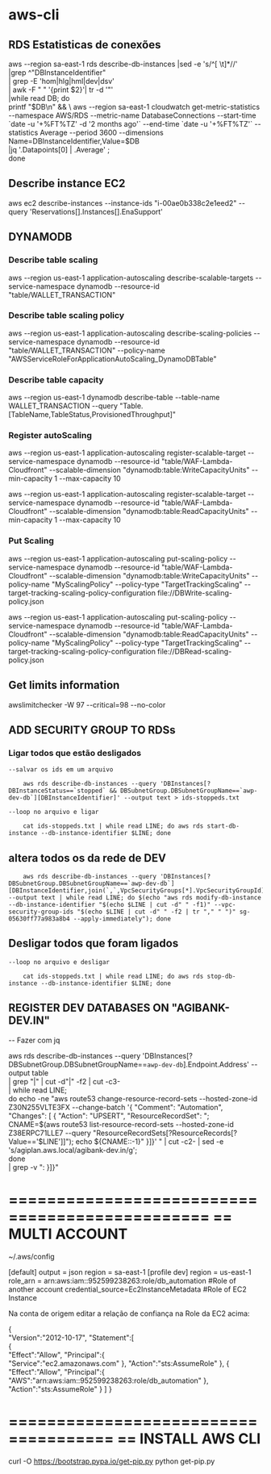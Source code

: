 # aws-cli

## RDS Estatisticas de conexões

aws --region sa-east-1 rds describe-db-instances |sed -e 's/^[ \t]*//' \
  |grep ^\"DBInstanceIdentifier\" \
  | grep -E 'hom|hlg|hml|dev|dsv' \
  | awk -F " " '{print $2}'| tr -d '"' \
  |while read DB; do \
  printf "$DB\n" && \
  aws --region sa-east-1 cloudwatch get-metric-statistics --namespace AWS/RDS --metric-name DatabaseConnections --start-time `date -u '+%FT%TZ' -d '2 months ago'` --end-time `date -u '+%FT%TZ'` --statistics Average --period 3600 --dimensions Name=DBInstanceIdentifier,Value=$DB \
  |jq '.Datapoints[0] | .Average' ; \
done



## Describe instance EC2

aws ec2 describe-instances --instance-ids "i-00ae0b338c2e1eed2" --query 'Reservations[].Instances[].EnaSupport'


## DYNAMODB

### Describe table scaling
aws --region us-east-1 application-autoscaling describe-scalable-targets --service-namespace dynamodb --resource-id "table/WALLET_TRANSACTION"

### Describe table scaling policy
aws --region us-east-1 application-autoscaling describe-scaling-policies --service-namespace dynamodb --resource-id "table/WALLET_TRANSACTION" --policy-name "AWSServiceRoleForApplicationAutoScaling_DynamoDBTable"

### Describe table capacity
aws --region us-east-1 dynamodb describe-table --table-name WALLET_TRANSACTION --query "Table.[TableName,TableStatus,ProvisionedThroughput]"


### Register autoScaling
aws --region us-east-1 application-autoscaling register-scalable-target --service-namespace dynamodb --resource-id "table/WAF-Lambda-Cloudfront" --scalable-dimension "dynamodb:table:WriteCapacityUnits" --min-capacity 1 --max-capacity 10

aws --region us-east-1 application-autoscaling register-scalable-target --service-namespace dynamodb --resource-id "table/WAF-Lambda-Cloudfront" --scalable-dimension "dynamodb:table:ReadCapacityUnits" --min-capacity 1 --max-capacity 10

### Put Scaling
aws --region us-east-1 application-autoscaling put-scaling-policy --service-namespace dynamodb --resource-id "table/WAF-Lambda-Cloudfront" --scalable-dimension "dynamodb:table:WriteCapacityUnits" --policy-name "MyScalingPolicy" --policy-type "TargetTrackingScaling" --target-tracking-scaling-policy-configuration file://DBWrite-scaling-policy.json

aws --region us-east-1 application-autoscaling put-scaling-policy --service-namespace dynamodb --resource-id "table/WAF-Lambda-Cloudfront" --scalable-dimension "dynamodb:table:ReadCapacityUnits" --policy-name "MyScalingPolicy" --policy-type "TargetTrackingScaling" --target-tracking-scaling-policy-configuration file://DBRead-scaling-policy.json




## Get limits information

awslimitchecker -W 97 --critical=98 --no-color


## ADD SECURITY GROUP TO RDSs


### Ligar todos que estão desligados
	--salvar os ids em um arquivo
	
		aws rds describe-db-instances --query 'DBInstances[?DBInstanceStatus==`stopped` && DBSubnetGroup.DBSubnetGroupName==`awp-dev-db`][DBInstanceIdentifier]' --output text > ids-stoppeds.txt

	--loop no arquivo e ligar

		cat ids-stoppeds.txt | while read LINE; do aws rds start-db-instance --db-instance-identifier $LINE; done

## altera todos os da rede de DEV

		aws rds describe-db-instances --query 'DBInstances[?DBSubnetGroup.DBSubnetGroupName==`awp-dev-db`][DBInstanceIdentifier,join(`,`,VpcSecurityGroups[*].VpcSecurityGroupId)]' --output text | while read LINE; do $(echo "aws rds modify-db-instance --db-instance-identifier "$(echo $LINE | cut -d" " -f1)" --vpc-security-group-ids "$(echo $LINE | cut -d" " -f2 | tr "," " ")" sg-05630ff77a983a8b4 --apply-immediately"); done

## Desligar todos que foram ligados
	--loop no arquivo e desligar

		cat ids-stoppeds.txt | while read LINE; do aws rds stop-db-instance --db-instance-identifier $LINE; done


## REGISTER DEV DATABASES ON "AGIBANK-DEV.IN"

  -- Fazer com jq


aws rds describe-db-instances --query 'DBInstances[?DBSubnetGroup.DBSubnetGroupName==`awp-dev-db`].Endpoint.Address' --output table \
  | grep "|" | cut -d"|" -f2 | cut -c3- \
  | while read LINE; \
       do echo -ne "aws route53 change-resource-record-sets --hosted-zone-id Z30N255VLTE3FX --change-batch '{ \"Comment\": \"Automation\", \"Changes\": [ { \"Action\": \"UPSERT\", \"ResourceRecordSet\": "; \
	      CNAME=$(aws route53 list-resource-record-sets --hosted-zone-id Z38ERPC71LLE7 --query "ResourceRecordSets[?ResourceRecords[?Value=='$LINE']]"); echo ${CNAME::-1}" }]}' " | cut -c2- | sed -e 's/agiplan.aws.local/agibank-dev.in/g'; \
	   done \
  | grep -v ":  }]}"


===============================================
== MULTI ACCOUNT
===============================================
~/.aws/config

[default]
output = json
region = sa-east-1
[profile dev]
region = us-east-1
role_arn = arn:aws:iam::952599238263:role/db_automation   #Role of another account
credential_source=Ec2InstanceMetadata			  #Role of EC2 Instance


Na conta de origem editar a relação de confiança na Role da EC2 acima:

{  
   "Version":"2012-10-17",
   "Statement":[  
      {  
         "Effect":"Allow",
         "Principal":{  
            "Service":"ec2.amazonaws.com"
         },
         "Action":"sts:AssumeRole"
      },
      {  
         "Effect":"Allow",
         "Principal":{  
            "AWS":"arn:aws:iam::952599238263:role/db_automation"
         },
         "Action":"sts:AssumeRole"
      }
   ]
}





=====================================
== INSTALL AWS CLI
=====================================

curl -O https://bootstrap.pypa.io/get-pip.py
python get-pip.py 
